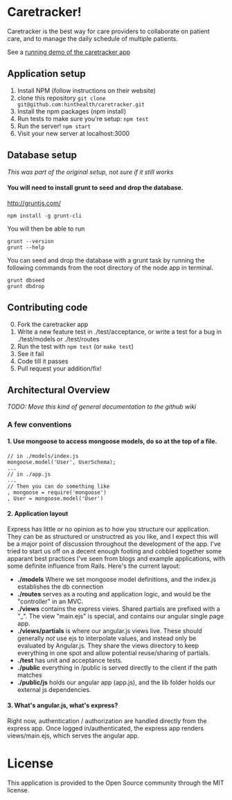 # Caretracker!
Caretracker is the best way for care providers to collaborate on patient care, and
to manage the daily schedule of multiple patients.

See a [running demo of the caretracker app](https://caretracker-test.jit.su)

## Application setup
1. Install NPM (follow instructions on their website)
2. clone this repository ```git clone git@github.com:hinthealth/caretracker.git```
3. Install the npm packages (npm install)
4. Run tests to make sure you're setup: ```npm test```
5. Run the server! ```npm start```
6. Visit your new server at localhost:3000

## Database setup
_This was part of the original setup, not sure if it still works_
#### You will need to install grunt to seed and drop the database.

http://gruntjs.com/

```
npm install -g grunt-cli
```

You will then be able to run

```
grunt --version
grunt --help
```

You can seed and drop the database with a grunt task by running the following commands from the root directory of the node app in terminal.

```
grunt dbseed
grunt dbdrop
```


## Contributing code
0. Fork the caretracker app
1. Write a new feature test in ./test/acceptance, or write a test for a bug in ./test/models or ./test/routes
2. Run the test with ```npm test``` (or ```make test```)
3. See it fail
4. Code till it passes
5. Pull request your addition/fix!


## Architectural Overview
_TODO: Move this kind of general documentation to the github wiki_

### A few conventions
#### 1. Use mongoose to access mongoose models, do so at the top of a file.

```
// in ./models/index.js
mongoose.model('User', UserSchema);
...
// in ./app.js
...
// Then you can do something like
, mongoose = require('mongoose')
, User = mongoose.model('User')
```
#### 2. Application layout
Express has little or no opinion as to how you structure our application. They can be as structured or unstructred as you like, and I expect this will be a major point of discussion throughout the development of the app. I've tried to start us off on a decent enough footing and cobbled together some apparant best practices I've seen from blogs and example applications, with some definite influence from Rails. Here's the current layout:

* **./models** Where we set mongoose model definitions, and the index.js establishes the db connection
* **./routes** serves as a routing and application logic, and would be the "controller" in an MVC.
* **./views** contains the express views. Shared partials are prefixed with a "_". The view "main.ejs" is special, and contains our angular single page app.
* **./views/partials** is where our angular.js views live. These should generally *not* use ejs to interpolate values, and instead only be evaluated by Angular.js. They share the views directory to keep everything in one spot and allow potential reuse/sharing of partials.
* **./test** has unit and acceptance tests.
* **./public** everything in /public is served directly to the client if the path matches
* **./public/js** holds our angular app (app.js), and the lib folder holds our external js dependencies.

#### 3. What's angular.js, what's express?
Right now, authentication / authorization are handled directly from the express app.
Once logged in/authenticated, the express app renders views/main.ejs, which serves
the angular app.

# License
This application is provided to the Open Source community through the MIT license.

